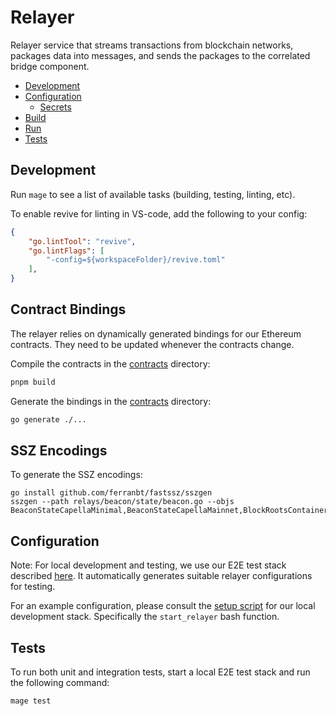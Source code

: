 # Relayer

Relayer service that streams transactions from blockchain networks, packages data into messages, and sends the packages to the correlated bridge component.

- [Development](#development)
- [Configuration](#configuration)
  - [Secrets](#secrets)
- [Build](#build)
- [Run](#run)
- [Tests](#tests)

## Development

Run `mage` to see a list of available tasks (building, testing, linting, etc).

To enable revive for linting in VS-code, add the following to your config:

```json
{
    "go.lintTool": "revive",
    "go.lintFlags": [
        "-config=${workspaceFolder}/revive.toml"
    ],
}
```

## Contract Bindings

The relayer relies on dynamically generated bindings for our Ethereum contracts. They need to be updated whenever the contracts change.

Compile the contracts in the [contracts](../contracts) directory:

```bash
pnpm build
```

Generate the bindings in the [contracts](contracts/) directory:

```bash
go generate ./...
```

## SSZ Encodings

To generate the SSZ encodings:

```
go install github.com/ferranbt/fastssz/sszgen
sszgen --path relays/beacon/state/beacon.go --objs BeaconStateCapellaMinimal,BeaconStateCapellaMainnet,BlockRootsContainerMainnet,BlockRootsContainerMinimal,TransactionsRootContainer,BeaconBlockCapellaMinimal,BeaconBlockCapellaMainnet,WithdrawalsRootContainerMinimal,WithdrawalsRootContainerMainnet
```

## Configuration

Note: For local development and testing, we use our E2E test stack described [here](../core/packages/test/README.md). It automatically generates suitable relayer configurations for testing.

For an example configuration, please consult the [setup script](https://github.com/Snowfork/snowbridge/blob/main/core/packages/test/scripts/start-services.sh) for our local development stack. Specifically the `start_relayer` bash function.

## Tests

To run both unit and integration tests, start a local E2E test stack and run the following command:

```bash
mage test
```

